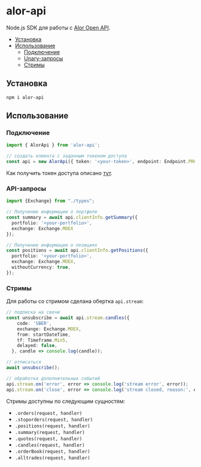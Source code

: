 # alor-api
Node.js SDK для работы с [Alor Open API](https://alor.dev/docs).

<!-- toc -->

- [Установка](#%D1%83%D1%81%D1%82%D0%B0%D0%BD%D0%BE%D0%B2%D0%BA%D0%B0)
- [Использование](#%D0%B8%D1%81%D0%BF%D0%BE%D0%BB%D1%8C%D0%B7%D0%BE%D0%B2%D0%B0%D0%BD%D0%B8%D0%B5)
    * [Подключение](#%D0%BF%D0%BE%D0%B4%D0%BA%D0%BB%D1%8E%D1%87%D0%B5%D0%BD%D0%B8%D0%B5)
    * [Unary-запросы](#unary-%D0%B7%D0%B0%D0%BF%D1%80%D0%BE%D1%81%D1%8B)
    * [Стримы](#%D1%81%D1%82%D1%80%D0%B8%D0%BC%D1%8B)

<!-- tocstop -->

## Установка
```
npm i alor-api
```

## Использование
### Подключение
```ts
import { AlorApi } from 'alor-api';

// создать клиента с заданным токеном доступа
const api = new AlorApi({ token: '<your-token>', endpoint: Endpoint.PROD, wssEndpoint: WssEndpoint.PROD });
```
Как получить токен доступа описано [тут](https://alor.dev/open-api-tokens).

### API-запросы

```ts
import {Exchange} from "./types";

// Получение информации о портфеле
const summary = await api.clientInfo.getSummary({ 
  portfolio: '<your-portfolio>', 
  exchange: Exchange.MOEX 
});

// Получение информации о позициях
const positions = await api.clientInfo.getPositions({
  portfolio: '<your-portfolio>',
  exchange: Exchange.MOEX,
  withoutCurrency: true,
});
```

### Стримы
Для работы со стримом сделана обертка `api.stream`:
```ts
// подписка на свечи
const unsubscribe = await api.stream.candles({
    code: 'SBER',
    exchange: Exchange.MOEX,
    from: startDateTime,
    tf: Timeframe.Min5,
    delayed: false,
  }, candle => console.log(candle));

// отписаться
await unsubscribe();

// обработка дополнительных событий
api.stream.on('error', error => console.log('stream error', error));
api.stream.on('close', error => console.log('stream closed, reason:', error));
```
Стримы доступны по следующим сущностям:
* `.orders(request, handler)`
* `.stoporders(request, handler)`
* `.positions(request, handler)`
* `.summary(request, handler)`
* `.quotes(request, handler)`
* `.candles(request, handler)`
* `.orderBook(request, handler)`
* `.alltrades(request, handler)`
